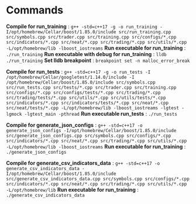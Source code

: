 # Commands

**Compile for run_training** : `g++ -std=c++17 -g -o run_training -I/opt/homebrew/Cellar/boost/1.85.0/include src/run_training.cpp src/symbols.cpp src/trader.cpp src/training.cpp src/configs/*.cpp src/indicators/*.cpp src/neat/*.cpp src/trading/*.cpp src/utils/*.cpp -L/opt/homebrew/lib -lboost_iostreams`
**Run executable for run_training** : `./run_training`
**Run executable with debug for run_training** : `lldb ./run_training`
**Set lldb breakpoint** : `breakpoint set -n malloc_error_break`

**Compile for run_tests** : `g++ -std=c++17 -g -o run_tests -I /opt/homebrew/Cellar/googletest/1.14.0/include -I /opt/homebrew/Cellar/boost/1.85.0/include src/symbols.cpp src/run_tests.cpp src/tests/*.cpp src/trader.cpp src/training.cpp src/configs/*.cpp src/configs/tests/*.cpp src/trading/*.cpp src/trading/tests/*.cpp src/utils/*.cpp src/utils/tests/*.cpp src/indicators/*.cpp src/indicators/tests/*.cpp src/neat/*.cpp src/neat/tests/*.cpp -L/opt/homebrew/lib -lboost_iostreams -lgtest -lgmock -lgtest_main -pthread`
**Run executable run_tests** : `./run_tests`

**Compile for generate_json_configs** : `g++ -std=c++17 -o generate_json_configs -I/opt/homebrew/Cellar/boost/1.85.0/include src/generate_json_configs.cpp src/symbols.cpp src/configs/*.cpp src/indicators/*.cpp src/neat/*.cpp src/trading/*.cpp src/utils/*.cpp -L/opt/homebrew/lib -lboost_iostreams`
**Run executable for run_training** : `./generate_json_configs`

**Compile for generate_csv_indicators_data** : `g++ -std=c++17 -o generate_csv_indicators_data -I/opt/homebrew/Cellar/boost/1.85.0/include src/generate_csv_indicators_data.cpp src/symbols.cpp src/configs/*.cpp src/indicators/*.cpp src/neat/*.cpp src/trading/*.cpp src/utils/*.cpp -L/opt/homebrew/lib`
**Run executable for run_training** : `./generate_csv_indicators_data`
